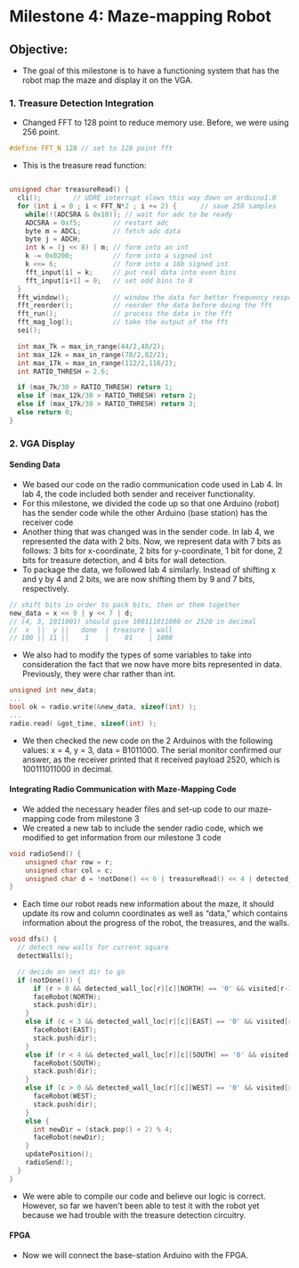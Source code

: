 # Milestone 4: Maze-mapping Robot

## Objective: 
* The goal of this milestone is to have a functioning system that has the robot map the maze and display it on the VGA.

### 1. Treasure Detection Integration
* Changed FFT to 128 point to reduce memory use. Before, we were using 256 point.

```c
#define FFT_N 128 // set to 128 point fft
```

* This is the treasure read function:

```c

unsigned char treasureRead() {
  cli();        // UDRE interrupt slows this way down on arduino1.0
  for (int i = 0 ; i < FFT_N*2 ; i += 2) {      // save 256 samples
    while(!(ADCSRA & 0x10)); // wait for adc to be ready
    ADCSRA = 0xf5;        // restart adc
    byte m = ADCL;        // fetch adc data
    byte j = ADCH;
    int k = (j << 8) | m; // form into an int
    k -= 0x0200;          // form into a signed int
    k <<= 6;              // form into a 16b signed int
    fft_input[i] = k;     // put real data into even bins
    fft_input[i+1] = 0;   // set odd bins to 0
  }
  fft_window();           // window the data for better frequency response
  fft_reorder();          // reorder the data before doing the fft
  fft_run();              // process the data in the fft
  fft_mag_log();          // take the output of the fft
  sei();

  int max_7k = max_in_range(44/2,48/2);
  int max_12k = max_in_range(78/2,82/2);
  int max_17k = max_in_range(112/2,116/2);
  int RATIO_THRESH = 2.6;

  if (max_7k/30 > RATIO_THRESH) return 1;
  else if (max_12k/30 > RATIO_THRESH) return 2;
  else if (max_17k/30 > RATIO_THRESH) return 3;
  else return 0;
}
```

### 2. VGA Display
#### Sending Data
* We based our code on the radio communication code used in Lab 4. In lab 4, the code included both sender and receiver functionality.
* For this milestone, we divided the code up so that one Arduino (robot) has the sender code while the other Arduino (base station) has the receiver code
* Another thing that was changed was in the sender code. In lab 4, we represented the data with 2 bits. Now, we represent data with 7 bits as follows: 3 bits for x-coordinate, 2 bits for y-coordinate, 1 bit for done, 2 bits for treasure detection, and 4 bits for wall detection.
* To package the data, we followed lab 4 similarly. Instead of shifting x and y by 4 and 2 bits, we are now shifting them by 9 and 7 bits, respectively.

```c
// shift bits in order to pack bits, then or them together
new_data = x << 9 | y << 7 | d;
// (4, 3, 1011001) should give 100111011000 or 2520 in decimal
//  x  ||  y ||   done  | treasure | wall
// 100 || 11 ||    1    |    01    | 1000

```

* We also had to modify the types of some variables to take into consideration the fact that we now have more bits represented in data. Previously, they were char rather than int.

```c
unsigned int new_data;
...
bool ok = radio.write(&new_data, sizeof(int) );
...
radio.read( &got_time, sizeof(int) );
```

* We then checked the new code on the 2 Arduinos with the following values: x = 4, y = 3, data = B1011000. The serial monitor confirmed our answer, as the receiver printed that it received payload 2520, which is 100111011000 in decimal. 

#### Integrating Radio Communication with Maze-Mapping Code
* We added the necessary header files and set-up code to our maze-mapping code from milestone 3
* We created a new tab to include the sender radio code, which we modified to get information from our milestone 3 code

```c
void radioSend() {
    unsigned char row = r;
    unsigned char col = c;
    unsigned char d = !notDone() << 6 | treasureRead() << 4 | detected_wall_loc[r][c];
}
```

* Each time our robot reads new information about the maze, it should update its row and column coordinates as well as “data,” which contains information about the progress of the robot, the treasures, and the walls.  

```c
void dfs() {
  // detect new walls for current square
  detectWalls();

  // decide on next dir to go
  if (notDone()) {
      if (r > 0 && detected_wall_loc[r][c][NORTH] == '0' && visited[r-1][c] != 1) {
      faceRobot(NORTH);                                                                                              
      stack.push(dir);
    }
    else if (c < 3 && detected_wall_loc[r][c][EAST] == '0' && visited[r][c+1] != 1) {
      faceRobot(EAST);
      stack.push(dir);
    }
    else if (r < 4 && detected_wall_loc[r][c][SOUTH] == '0' && visited[r+1][c] != 1) {
      faceRobot(SOUTH);
      stack.push(dir);
    }
    else if (c > 0 && detected_wall_loc[r][c][WEST] == '0' && visited[r][c-1] != 1) {
      faceRobot(WEST);
      stack.push(dir);
    }
    else {
      int newDir = (stack.pop() + 2) % 4;
      faceRobot(newDir);
    }
    updatePosition();
    radioSend();
  }
}
```

* We were able to compile our code and believe our logic is correct. However, so far we haven't been able to test it with the robot yet because we had trouble with the treasure detection circuitry.

#### FPGA
* Now we will connect the base-station Arduino with the FPGA.

